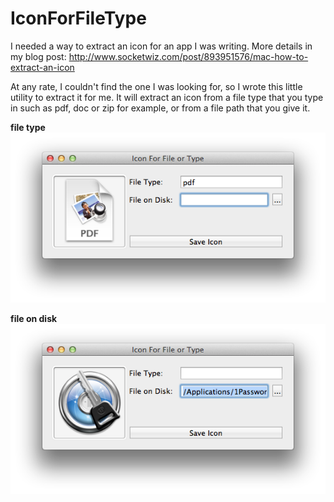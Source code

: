 IconForFileType
===============
I needed a way to extract an icon for an app I was writing.  More details in my blog post: <http://www.socketwiz.com/post/893951576/mac-how-to-extract-an-icon>

At any rate, I couldn't find the one I was looking for, so I wrote this little utility to extract it for me.  It will extract an icon from a file type that you type in such as pdf, doc or zip for example, or from a file path that you give it.

**file type**
![file type](https://github.com/socketwiz/IconForFileType/raw/master/type.png)

**file on disk**
![file on disk](https://github.com/socketwiz/IconForFileType/raw/master/disk.png)